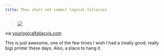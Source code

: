 ```yaml
---
title: Thou shalt not commit logical fallacies
---
```


> ![](http://andrewboardman.typepad.com/.a/6a00d834dad70869e2016304b22e01970d-580wi)

via [yourlogicalfallacyis.com](http://yourlogicalfallacyis.com/poster)

This is just awesome, one of the few times I wish I had a (really good, really big) printer these days. Also, a place to hang it.
